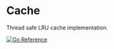 # Cache

Thread safe LRU cache implementation.

[![Go Reference](https://pkg.go.dev/badge/github.com/Zzocker/cache.svg)](https://pkg.go.dev/github.com/Zzocker/cache)